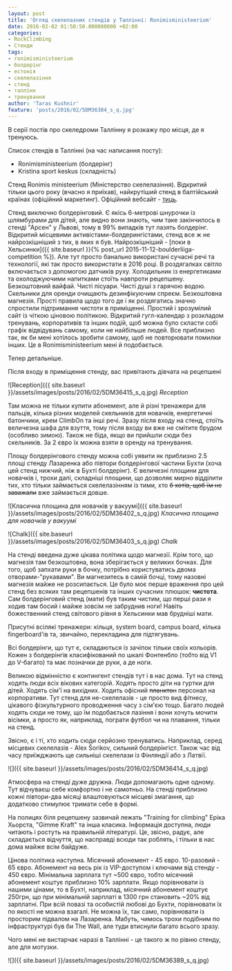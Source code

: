 ```yaml
---
layout: post
title: 'Огляд скелелазних стендів у Таллінні: Ronimisministeerium'
date: 2016-02-02 01:50:50.000000000 +02:00
categories:
- RockClimbing
- Стенди
tags:
- ronimisministeerium
- болдерінг
- естонія
- скелелазіння
- стенд
- таллінн
- тренування
author: 'Taras Kushnir'
feature: 'posts/2016/02/5DM36384_s_q.jpg'
---
```


В серії постів про скеледроми Таллінну я розкажу про місця, де я тренуюсь.

Список стендів в Таллінні (на час написання посту):
<ul>
<li>Ronimisministeerium (болдерінг)</li>
<li>Kristina sport keskus (складність)</li>
</ul>

Стенд Ronimis ministeerium (Міністерство скелелазіння). Відкритий тільки цього року (вчасно я приїхав), найкрутіший стенд в балтійський країнах (офіційний маркетинг). Офіційний вебсайт - [тиць](http://www.ronimisministeerium.ee/).

<!--more-->

Стенд виключно болдерінговий. Є якісь 6-метрові шнурочки із шлямбурами для дітей, але видно вони знають, чим таке закінчилось в стенді "Арсен" у Львові, тому в 99% випадків тут лазять болдерінг. Відкритий місцевими активістами-болдерингістами, стенд все ж не найрозкішніший з тих, в яких я був. Найрозкішніший - [поки в Хельсинки]({{ site.baseurl }}{% post_url 2015-11-12-boulderliiga-competition %}). Але тут просто банально використані сучасні речі та технології, які так просто використати в 2016 році. В роздягалках світло включається з допомогою датчиків руху. Холодильник із енергетиками та охолоджуючими напитками стоїть навпроти рецепшену. Безкоштовний вайфай. Чисті пісуари. Чисті душі з гарячою водою. Скельники для оренди очищають дезинфікуючим спреєм. Безкоштовна магнезія. Прості правила щодо того де і як роздягатись значно спростили підтримання чистоти в приміщенні. Простий і зрозумілий сайт із чіткою ціновою політикою. Відкритий гугл-календар з розкладом тренувань, корпоративів та інших подій, щоб можна було скласти собі графік відвідувань самому, коли не найбільше людей. Все приблизно так, як би мені хотілось зробити самому, щоб не повторювати помилки інших. Це в Ronimisministeerium мені й подобається.

Тепер детальніше.

Після входу в приміщення стенду, вас привітають дівчата на рецепшені

![Reception]({{ site.baseurl }}/assets/images/posts/2016/02/5DM36415_s_q.jpg)
*Reception*

Там можна не тільки купити абонемент, але й різні тренажери для пальців, кілька різних моделей скельників для новачків, енергетичні батончики, крем ClimbOn та інші речі. Зразу після входу на стенд, стоїть величезна шафа для взуття, тому після входу ви вже не смітите брудом (особливо зимою). Також не біда, якщо ви прийшли сюди без скельників. За 2 євро їх можна взяти в оренду на тренування.

Площу болдерінгового стенду можна собі уявити як приблизно 2.5 площі стенду Лазаренка або півтори болдерінгової частини Бухти (хоча цей стенд нижчий, ніж в Бухті болдерінг). Є величезні площини для новачків і, трохи далі, складніші площини, що дозволяє мирно відділити тих, хто тільки займається скелелазінням із тими, хто <del>б хотів, щоб їм не заважали</del> вже займається довше.

![Класична площина для новачків у вакуумі]({{ site.baseurl }}/assets/images/posts/2016/02/5DM36402_s_q.jpg)
*Класична площина для новачків у вакуумі*

![Chalk]({{ site.baseurl }}/assets/images/posts/2016/02/5DM36403_s_q.jpg)
*Chalk*

На стенді введена дуже цікава політика щодо магнезії. Крім того, що магнезія там безкоштовна, вона зберігається у великих бочках. Для того, щоб запхати руки в бочку, потрібно користуватись двома отворами-"рукавами". Ви магнезитесь в самій бочці, тому назовні магнезія майже не розсипається. Це було моє перше враження про цей стенд без всяких там рецепшенів та інших сучасних плюшок: <strong>чистота</strong>. Сам болдерінговий стенд (мати) був таким чистим, що перші рази я ходив там босий і майже зовсім не забруднив ноги! Навіть божественний стенд світового рівня в Хельсинки мав брудніші мати.

Присутні всілякі тренажери: кільця, system board, campus board, кілька fingerboard'ів та, звичайно, перекладина для підтягувань.

Всі болдерінги, що тут є, складаються із зачіпок тільки своїх кольорів. Кожен з болдерінгів класифікований по шкалі Фонтенбло (тобто від V1 до V-багато) та має позначки де руки, а де ноги.

Великою відмінністю є контингент стендів тут і в нас дома. Тут на стенд ходять люди всіх вікових категорій. Ходять просто діти на гуртки для дітей. Ходять сім'ї на вихідних. Ходить офісний <del>планктон</del> персонал на корпоративи. Тут стенд для не-скелелазів - це просто вид фітнесу, цікавого фізкультурного проводження часу з сім'єю тощо. Багато людей ходять сюди не тому, що їм подобається лазіння і вони хочуть мочити вісімки, а просто як, наприклад, пограти футбол чи на плавання, тільки на стенд.

Звісно, є і ті, хто ходить сюди серйозно тренуватись. Наприклад, серед місцевих скелелазів - Alex Šorikov, сильний болдерінгіст. Також час від часу приїжджають ще сильніші скелелази із Фінляндії або з Латвії.

![]({{ site.baseurl }}/assets/images/posts/2016/02/5DM36414_s_q.jpg)


Атмосфера на стенді дуже дружна. Люди допомагають одне одному. Тут відчуваєш себе комфортно і не самотньо. На стенді приблизно кожні півтори-два місяці влаштовуються місцеві змагання, що додатково стимулює тримати себе в формі.

На полицях біля рецепшену зазвичай лежать "Training for climbing" Еріка Хьорста, "Gimme Kraft" та інша класика. Інформація доступна, люди читають і ростуть на правильній літературі. Це, звісно, радує, але складається відчуття, що насправді всюди так роблять, і тільки в нас дома майже всім байдуже.

Цінова політика наступна. Місячний абонемент - 45 євро. 10-разовий - 65 євро. Абонемент на весь рік із VIP-доступом і ключами від стенду - 450 євро. Мінімальна зарплата тут ~500 євро, тобто місячний абонемент коштує приблизно 10% зарплати. Якщо порівнювати із нашими цінами, то в Бухті, наприклад, місячний абонемент коштує 250грн, що при мінімальній зарплаті в 1300 грн становить ~20% від зарплатні. При всій повазі та особистій любові до Бухти, порівнювати їх по якості не можна взагалі. Не можна їх, так само, порівнювати із просторим підвалом на Лазаренка. Мабуть, чимось трохи подібним по інфраструктурі був би The Wall, але туди втиснули багато всього зразу.

Чого мені не вистарчає наразі в Таллінні - це такого ж по рівню стенду, але для мотузки.

![]({{ site.baseurl }}/assets/images/posts/2016/02/5DM36389_s_q.jpg)
